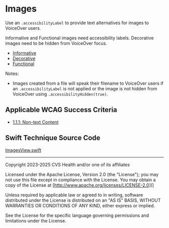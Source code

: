 # Images
Use an `.accessibilityLabel` to provide text alternatives for images to VoiceOver users. 

Informative and Functional images need accessibility labels. Decorative images need to be hidden from VoiceOver focus.

- [Informative](InformativeImages.md)
- [Decorative](DecorativeImages.md)
- [Functional](FunctionalImages.md)

Notes:

* Images created from a file will speak their filename to VoiceOver users if an `.accessibilityLabel` is not applied or the image is not hidden from VoiceOver using `.accessibilityHidden(true)`.


## Applicable WCAG Success Criteria
- [1.1.1: Non-text Content](https://www.w3.org/WAI/WCAG22/Understanding/non-text-content)

## Swift Technique Source Code
[ImagesView.swift](../iOSswiftUIa11yTechniques/ImagesView.swift)

----

Copyright 2023-2025 CVS Health and/or one of its affiliates

Licensed under the Apache License, Version 2.0 (the "License");
you may not use this file except in compliance with the License.
You may obtain a copy of the License at
[http://www.apache.org/licenses/LICENSE-2.0]()

Unless required by applicable law or agreed to in writing, software
distributed under the License is distributed on an "AS IS" BASIS,
WITHOUT WARRANTIES OR CONDITIONS OF ANY KIND, either express or implied.

See the License for the specific language governing permissions and
limitations under the License.

